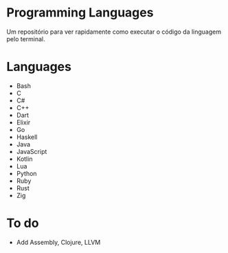 # Programming Languages
Um repositório para ver rapidamente como executar o código da linguagem pelo terminal.  

# Languages
* Bash
* C
* C#
* C++
* Dart
* Elixir
* Go
* Haskell
* Java
* JavaScript
* Kotlin
* Lua
* Python
* Ruby
* Rust
* Zig

# To do
* Add Assembly, Clojure, LLVM
